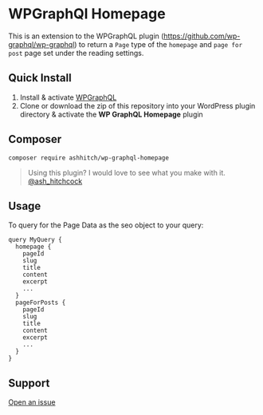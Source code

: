 # WPGraphQl Homepage

This is an extension to the WPGraphQL plugin (https://github.com/wp-graphql/wp-graphql) to return a `Page` type of the `homepage` and `page for post` page set under the reading settings.

## Quick Install

1. Install & activate [WPGraphQL](https://www.wpgraphql.com/)
2. Clone or download the zip of this repository into your WordPress plugin directory & activate the **WP GraphQL Homepage** plugin

## Composer

```
composer require ashhitch/wp-graphql-homepage
```

> Using this plugin? I would love to see what you make with it. [@ash_hitchcock](https://twitter.com/ash_hitchcock)

## Usage

To query for the Page Data as the seo object to your query:

```
query MyQuery {
  homepage {
    pageId
    slug
    title
    content
    excerpt
    ...
  }
  pageForPosts {
    pageId
    slug
    title
    content
    excerpt
    ...
  }
}
```

## Support

[Open an issue](https://github.com/ashhitch/wp-graphql-homepage/issues)
